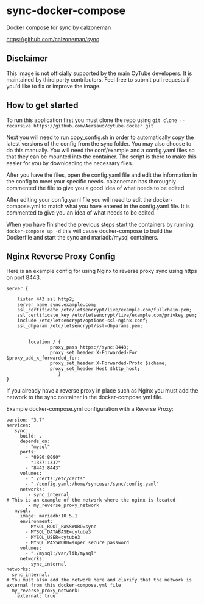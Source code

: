 # sync-docker-compose
Docker compose for sync by calzoneman

https://github.com/calzoneman/sync

## Disclaimer

This image is not officially supported by the main CyTube developers.  It is maintained by third party contributors.  Feel free to submit pull requests if you'd like to fix or improve the image.

## How to get started

To run this application first you must clone the repo using ```git clone --recursive https://github.com/Aersaud/cytube-docker.git```

Next you will need to run copy_config.sh in order to automatically copy the latest versions of the config from the sync folder. You may also choose to do this manually. You will need the conf/example and a config.yaml files so that they can be mounted into the container. The script is there to make this easier for you by downloading the necessary files.

After you have the files, open the config.yaml file and edit the information in the config to meet your specific needs.
calzoneman has thoroughly commented the file to give you a good idea of what needs to be edited.

After editing your config.yaml file you will need to edit the docker-compose.yml to match what you have entered in the config.yaml file. It is commented to give you an idea of what needs to be edited.

When you have finished the previous steps start the containers by running ```docker-compose up -d``` this will cause docker-compose to build the Dockerfile and start the sync and mariadb/mysql containers.

## Nginx Reverse Proxy Config

Here is an example config for using Nginx to reverse proxy sync using https on port 8443.

```
server {

    listen 443 ssl http2;
    server_name sync.example.com;
    ssl_certificate /etc/letsencrypt/live/example.com/fullchain.pem;
    ssl_certificate_key /etc/letsencrypt/live/example.com/privkey.pem;
    include /etc/letsencrypt/options-ssl-nginx.conf;
    ssl_dhparam /etc/letsencrypt/ssl-dhparams.pem;


        location / {
                proxy_pass https://sync:8443;
                proxy_set_header X-Forwarded-For $proxy_add_x_forwarded_for;
                proxy_set_header X-Forwarded-Proto $scheme;
                proxy_set_header Host $http_host;
                   }
}
```

If you already have a reverse proxy in place such as Nginx you must add the network to the sync container in the docker-compose.yml file.

Example docker-compose.yml configuration with a Reverse Proxy:

```
version: "3.7"
services:
   sync:
     build: .
     depends_on:
       - "mysql"
     ports:
       - "8980:8080"
       - "1337:1337"
       - "8443:8443"
     volumes:
       - "./certs:/etc/certs"
       - "./config.yaml:/home/syncuser/sync/config.yaml"
     networks:
        - sync_internal
# This is an example of the network where the nginx is located
        - my_reverse_proxy_network
   mysql:
     image: mariadb:10.5.1
     environment:
       - MYSQL_ROOT_PASSWORD=sync 
       - MYSQL_DATABASE=cytube3 
       - MYSQL_USER=cytube3
       - MYSQL_PASSWORD=super_secure_password
     volumes:
       - "./mysql:/var/lib/mysql"      
     networks:
       - sync_internal
networks:
  sync_internal:
# You must also add the network here and clarify that the network is external from this docker-compose.yml file
  my_reverse_proxy_network:
    external: true
```
